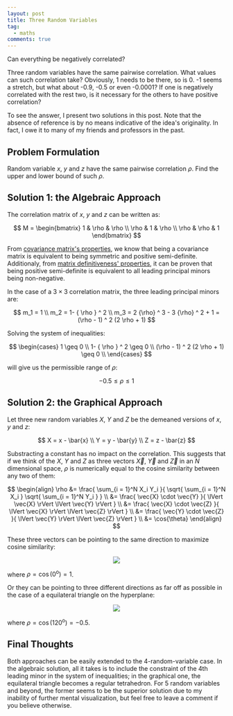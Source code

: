 ```yaml
---
layout: post
title: Three Random Variables
tag:
  - maths
comments: true
---
```

Can everything be negatively correlated?

Three random variables have the same pairwise correlation. What values can such correlation take? Obviously, 1 needs to be there, so is 0. -1 seems a stretch, but what about -0.9, -0.5 or even -0.0001? If one is negatively correlated with the rest two, is it necessary for the others to have positive correlation?

To see the answer, I present two solutions in this post. Note that the absence of reference is by no means indicative of the idea's originality. In fact, I owe it to many of my friends and professors in the past.

## Problem Formulation
Random variable $x$, $y$ and $z$ have the same pairwise correlation $\rho$. Find the upper and lower bound of such $\rho$.

## Solution 1: the Algebraic Approach
The correlation matrix of $x$, $y$ and $z$ can be written as:

$$
M = \begin{bmatrix} 
1 & \rho & \rho \\
\rho & 1 & \rho \\
\rho & \rho & 1
\end{bmatrix}
$$

From [covariance matrix's properties](https://en.wikipedia.org/wiki/Covariance_matrix#Which_matrices_are_covariance_matrices?), we know that being a covariance matrix is equivalent to being symmetric and positive semi-definite. Additionaly, from [matrix definitiveness' properties](https://en.wikipedia.org/wiki/Definiteness_of_a_matrix#Characterizations), it can be proven that being positive semi-definite is equivalent to all leading principal minors being non-negative.

In the case of a $3 \times 3$ correlation matrix, the three leading principal minors are:

$$
m_1 = 1 \\
m_2 = 1- { \rho } ^ 2 \\
m_3 = 2 {\rho} ^ 3 - 3 {\rho} ^ 2 + 1 = (\rho - 1) ^ 2 (2 \rho + 1)
$$

Solving the system of inequalities:

$$
\begin{cases}
1 \geq 0 \\ 
1- { \rho } ^ 2 \geq 0 \\
(\rho - 1) ^ 2 (2 \rho + 1) \geq 0 \\
\end{cases}
$$

will give us the permissible range of $\rho$:

$$
-0.5 \leq \rho \leq 1
$$

## Solution 2: the Graphical Approach
Let three new random variables $X$, $Y$ and $Z$ be the demeaned versions of $x$, $y$ and $z$:

$$
X = x - \bar{x} \\
Y = y - \bar{y} \\
Z = z - \bar{z}
$$

Substracting a constant has no impact on the correlation. This suggests that if we think of the $X$, $Y$ and $Z$ as three vectors $\vec{X}$, $\vec{Y}$ and $\vec{Z}$ in an $N$ dimensional space, $\rho$ is numerically equal to the cosine similarity between any two of them:

$$
\begin{align}
\rho &= \frac{ \sum_{i = 1}^N X_i Y_i }{ \sqrt{ \sum_{i = 1}^N X_i } \sqrt{ \sum_{i = 1}^N Y_i } } \\
&= \frac{ \vec{X} \cdot \vec{Y} }{ \lVert \vec{X} \rVert \lVert \vec{Y} \rVert } \\
&= \frac{ \vec{X} \cdot \vec{Z} }{ \lVert \vec{X} \rVert \lVert \vec{Z} \rVert } \\
&= \frac{ \vec{Y} \cdot \vec{Z} }{ \lVert \vec{Y} \rVert \lVert \vec{Z} \rVert } \\
&= \cos{\theta}
\end{align}
$$

These three vectors can be pointing to the same direction to maximize cosine similarity:

<p align="center">
  <img src="https://shawenyao.github.io/R/output/three_random_variables/max_rho.svg" />
</p>

where $\rho = \cos(0^\text{o}) = 1$.

Or they can be pointing to three different directions as far off as possible in the case of a equilateral triangle on the hyperplane:

<p align="center">
  <img src="https://shawenyao.github.io/R/output/three_random_variables/min_rho.svg" />
</p>

where $\rho = \cos(120^\text{o}) = -0.5$.

## Final Thoughts
Both approaches can be easily extended to the 4-random-variable case. In the algebraic solution, all it takes is to include the constraint of the 4th leading minor in the system of inequalities; in the graphical one, the equilateral triangle becomes a regular tetrahedron. For 5 random variables and beyond, the former seems to be the superior solution due to my inability of further mental visualization, but feel free to leave a comment if you believe otherwise.
